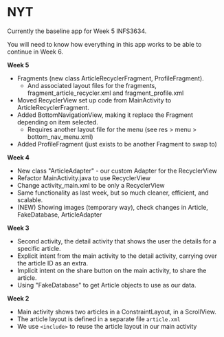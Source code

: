 # NYT
 
Currently the baseline app for Week 5 INFS3634.

You will need to know how everything in this app works to be able to continue in Week 6.

**Week 5**
- Fragments (new class ArticleRecyclerFragment, ProfileFragment).
  - And associated layout files for the fragments, fragment_article_recycler.xml and fragment_profile.xml
- Moved RecyclerView set up code from MainActivity to ArticleRecyclerFragment.
- Added BottomNavigationView, making it replace the Fragment depending on item selected.
  - Requires another layout file for the menu (see res > menu > bottom_nav_menu.xml)
- Added ProfileFragment (just exists to be another Fragment to swap to)

**Week 4**
- New class "ArticleAdapter" - our custom Adapter for the RecyclerView
- Refactor MainActivity.java to use RecyclerView
- Change activity_main.xml to be only a RecyclerView
- Same functionality as last week, but so much cleaner, efficient, and scalable.
- (NEW) Showing images (temporary way), check changes in Article, FakeDatabase, ArticleAdapter

**Week 3**
- Second activity, the detail activity that shows the user the details for a specific article.
- Explicit intent from the main activity to the detail activity, carrying over the article ID as an extra.
- Implicit intent on the share button on the main activity, to share the article.
- Using "FakeDatabase" to get Article objects to use as our data.

**Week 2**
- Main activity shows two articles in a ConstraintLayout, in a ScrollView.
- The article layout is defined in a separate file ```article.xml```
- We use ```<include>``` to reuse the article layout in our main activity
